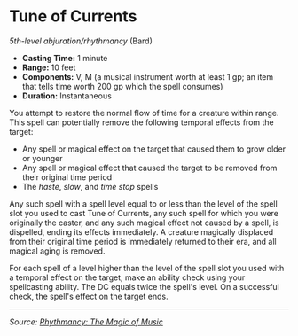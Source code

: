 # Tune of Currents

_5th-level abjuration/rhythmancy_ (Bard)

- **Casting Time:** 1 minute
- **Range:** 10 feet
- **Components:** V, M (a musical instrument worth at least 1 gp; an item that tells time worth 200 gp which the spell consumes)
- **Duration:** Instantaneous

You attempt to restore the normal flow of time for a creature within range. This spell can potentially remove the following temporal effects from the target:

- Any spell or magical effect on the target that caused them to grow older or younger
- Any spell or magical effect that caused the target to be removed from their original time period
- The _haste_, _slow_, and _time stop_ spells

Any such spell with a spell level equal to or less than the level of the spell slot you used to cast Tune of Currents, any such spell for which you were originally the caster, and any such magical effect not caused by a spell, is dispelled, ending its effects immediately. A creature magically displaced from their original time period is immediately returned to their era, and all magical aging is removed.

For each spell of a level higher than the level of the spell slot you used with a temporal effect on the target, make an ability check using your spellcasting ability. The DC equals twice the spell's level. On a successful check, the spell's effect on the target ends.

---

_Source: [Rhythmancy: The Magic of Music](https://github.com/mpanighetti/dnd5e-rhythmancy)_
